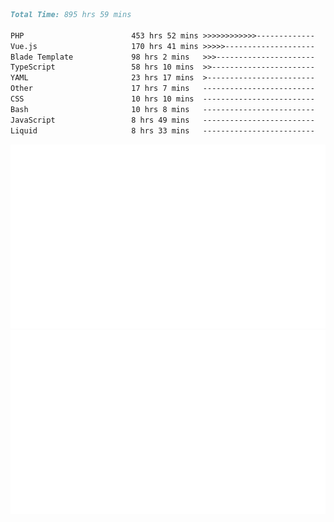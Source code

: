 <!--START_SECTION:waka-->

```markdown
Total Time: 895 hrs 59 mins

PHP                        453 hrs 52 mins >>>>>>>>>>>>-------------   49.71 %
Vue.js                     170 hrs 41 mins >>>>>--------------------   18.69 %
Blade Template             98 hrs 2 mins   >>>----------------------   10.74 %
TypeScript                 58 hrs 10 mins  >>-----------------------   06.37 %
YAML                       23 hrs 17 mins  >------------------------   02.55 %
Other                      17 hrs 7 mins   -------------------------   01.88 %
CSS                        10 hrs 10 mins  -------------------------   01.11 %
Bash                       10 hrs 8 mins   -------------------------   01.11 %
JavaScript                 8 hrs 49 mins   -------------------------   00.97 %
Liquid                     8 hrs 33 mins   -------------------------   00.94 %
```

<!--END_SECTION:waka-->
<p align="center">
    <img src="https://raw.githubusercontent.com/rjp2525/rjp2525/output/generated/overview.svg">
    <img src="https://raw.githubusercontent.com/rjp2525/rjp2525/output/generated/languages.svg">
</p>
